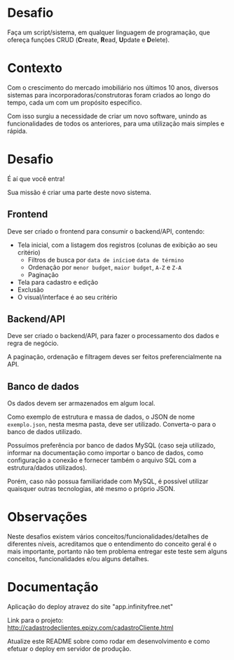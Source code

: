 # Desafio

Faça um script/sistema, em qualquer linguagem de programação, que ofereça funções CRUD (**C**reate, **R**ead, **U**pdate e **D**elete).

# Contexto

Com o crescimento do mercado imobiliário nos últimos 10 anos, diversos sistemas para incorporadoras/construtoras foram criados ao longo do tempo, cada um com um propósito específico.

Com isso surgiu a necessidade de criar um novo software, unindo as funcionalidades de todos os anteriores, para uma utilização mais simples e rápida.

# Desafio

É aí que você entra!

Sua missão é criar uma parte deste novo sistema.

## Frontend

Deve ser criado o frontend para consumir o backend/API, contendo:

 - Tela inicial, com a listagem dos registros (colunas de exibição ao seu critério)
   - Filtros de busca por `data de início`e `data de término`
   - Ordenação por `menor budget`, `maior budget`, `A-Z` e `Z-A`
   - Paginação
 - Tela para cadastro e edição
 - Exclusão
 - O visual/interface é ao seu critério

## Backend/API

Deve ser criado o backend/API, para fazer o processamento dos dados e regra de negócio.

A paginação, ordenação e filtragem deves ser feitos preferencialmente na API.

## Banco de dados

Os dados devem ser armazenados em algum local.

Como exemplo de estrutura e massa de dados, o JSON de nome `exemplo.json`, nesta mesma pasta, deve ser utilizado. Converta-o para o banco de dados utilizado.

Possuímos preferência por banco de dados MySQL (caso seja utilizado, informar na documentação como importar o banco de dados, como configuração a conexão e fornecer também o arquivo SQL com a estrutura/dados utilizados).

Porém, caso não possua familiaridade com MySQL, é possível utilizar quaisquer outras tecnologias, até mesmo o próprio JSON.

# Observações

Neste desafios existem vários conceitos/funcionalidades/detalhes de diferentes níveis, acreditamos que o entendimento do conceito geral é o mais importante, portanto não tem problema entregar este teste sem alguns conceitos, funcionalidades e/ou alguns detalhes.

# Documentação


Aplicação do deploy atravez do site "app.infinityfree.net"

Link para o projeto: http://cadastrodeclientes.epizy.com/cadastroCliente.html


Atualize este README sobre como rodar em desenvolvimento e como efetuar o deploy em servidor de produção.